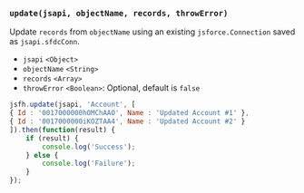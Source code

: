 ### ``update(jsapi, objectName, records, throwError)``
Update ``records`` from ``objectName`` using an existing ``jsforce.Connection`` saved as ``jsapi.sfdcConn``.
- `jsapi` `<Object>`
- `objectName` `<String>`
- `records` `<Array>`
- `throwError` `<Boolean>`: Optional, default is `false`

```js
jsfh.update(jsapi, 'Account', [
{ Id : '0017000000hOMChAAO', Name : 'Updated Account #1' },
{ Id : '0017000000iKOZTAA4', Name : 'Updated Account #2' }
]).then(function(result) {
	if (result) {
        console.log('Success');
	} else {
        console.log('Failure');
	}
});
```